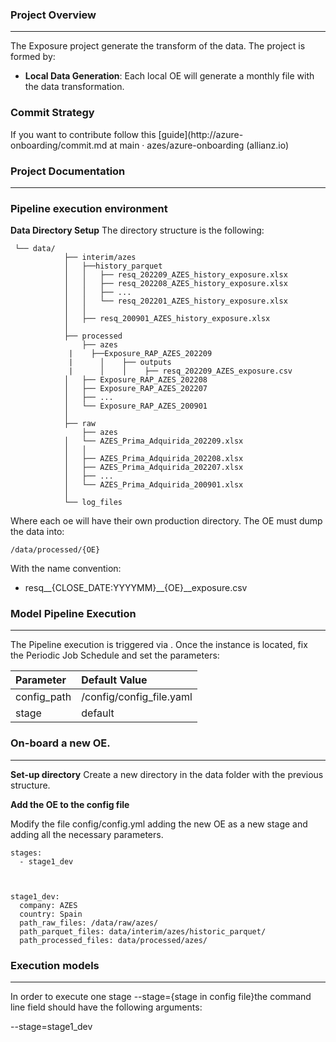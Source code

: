 ### Project Overview
-------
The Exposure project generate the transform of the data.
The project is formed by:
- **Local Data Generation**: Each local OE will generate a monthly file with the data transformation.
### Commit Strategy
If you want to contribute follow this [guide](http://azure-onboarding/commit.md at main · azes/azure-onboarding (allianz.io)

### Project Documentation
---

### Pipeline execution environment

**Data Directory Setup**
The directory structure is the following:
```
 └── data/
            ├── interim/azes
            │   ├──history_parquet
            │   │   ├── resq_202209_AZES_history_exposure.xlsx
            │   │   ├── resq_202208_AZES_history_exposure.xlsx
            │   │   ├── ...
            │   │   └── resq_202201_AZES_history_exposure.xlsx
            │   │
            │   ├── resq_200901_AZES_history_exposure.xlsx
            │
            ├── processed
				├── azes
			 |	  ├──Exposure_RAP_AZES_202209
			 |		│    ├── outputs
			 |		│    │    ├── resq_202209_AZES_exposure.csv
            │   ├── Exposure_RAP_AZES_202208
            │   ├── Exposure_RAP_AZES_202207
            │   ├── ...
            │   └── Exposure_RAP_AZES_200901
            │
            ├── raw
				├── azes
            │   └── AZES_Prima_Adquirida_202209.xlsx
            │   │
            │   ├── AZES_Prima_Adquirida_202208.xlsx
            │   ├── AZES_Prima_Adquirida_202207.xlsx
            │   ├── ...
            │   └── AZES_Prima_Adquirida_200901.xlsx
            │
            └── log_files
```

Where each oe will have their own production directory. The OE must dump the data into:

```
/data/processed/{OE}
```
With the name convention:
- resq__{CLOSE_DATE:YYYYMM}__{OE}__exposure.csv

### Model Pipeline Execution
---

The Pipeline execution is triggered via .
Once the instance is located, fix the Periodic Job Schedule and set the parameters:

| Parameter  |  Default Value |
| :------------ | :------------ |
|  config_path | /config/config_file.yaml  |
| stage  |  default |

### On-board a new OE.
---
**Set-up directory**
Create a new directory in the data folder with the previous structure.

**Add the OE to the config file**

Modify the file config/config.yml adding the new OE as a new stage and adding all the necessary parameters.
```
stages:
  - stage1_dev



stage1_dev:
  company: AZES
  country: Spain
  path_raw_files: /data/raw/azes/
  path_parquet_files: data/interim/azes/historic_parquet/
  path_processed_files: data/processed/azes/
```
### Execution models
---
In order to execute one stage --stage={stage in config file}the command line field should have the following arguments:

--stage=stage1_dev


